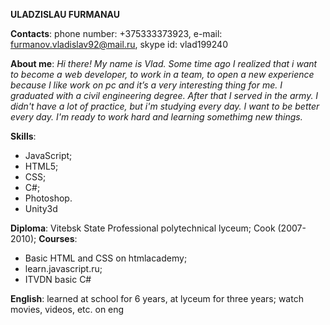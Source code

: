**ULADZISLAU FURMANAU** 

**Contacts**: phone number: +375333373923, e-mail:  furmanov.vladislav92@mail.ru,  skype id: vlad199240

**About me**: *Hi there! My name is Vlad. Some time ago I realized that i want to become a web developer, to work in a team, to open a new experience because I like work on pc and  it’s a very interesting thing for me. I graduated with a civil engineering degree.  After that I served in the army. I didn't have a lot of practice, but i'm studying every day. I want to be better every day. I'm ready to work hard and learning somethimg new things.*

**Skills**: 
* JavaScript; 
* HTML5; 
* CSS; 
* C#;
* Photoshop.
* Unity3d

**Diploma**: Vitebsk State Professional polytechnical lyceum; Cook (2007-2010);
**Courses**: 
* Basic HTML and CSS on htmlacademy;
* learn.javascript.ru; 
* ITVDN basic C# 

**English**: learned at school for  6 years, at lyceum for three years;  watch movies, videos, etc. on eng 
